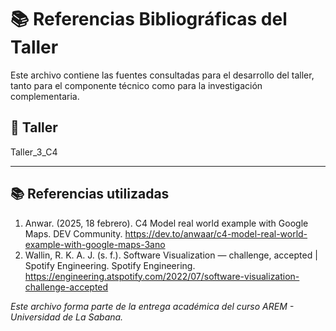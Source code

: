 # 📚 Referencias Bibliográficas del Taller

Este archivo contiene las fuentes consultadas para el desarrollo del taller, tanto para el componente técnico como para la investigación complementaria.

## 🔖 Taller
Taller_3_C4

---

## 📚 Referencias utilizadas

1. Anwar. (2025, 18 febrero). C4 Model real world example with Google Maps. DEV Community. https://dev.to/anwaar/c4-model-real-world-example-with-google-maps-3ano
2. Wallin, R. K. A. J. (s. f.). Software Visualization — challenge, accepted | Spotify Engineering. Spotify Engineering. https://engineering.atspotify.com/2022/07/software-visualization-challenge-accepted

_Este archivo forma parte de la entrega académica del curso AREM - Universidad de La Sabana._
